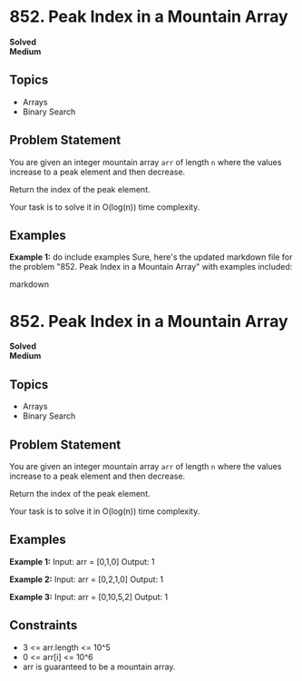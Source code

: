 # 852. Peak Index in a Mountain Array

**Solved**  
**Medium**

## Topics
- Arrays
- Binary Search

## Problem Statement
You are given an integer mountain array `arr` of length `n` where the values increase to a peak element and then decrease.

Return the index of the peak element.

Your task is to solve it in O(log(n)) time complexity.

## Examples

**Example 1:**
do include examples
Sure, here's the updated markdown file for the problem "852. Peak Index in a Mountain Array" with examples included:

markdown
# 852. Peak Index in a Mountain Array

**Solved**  
**Medium**

## Topics
- Arrays
- Binary Search

## Problem Statement
You are given an integer mountain array `arr` of length `n` where the values increase to a peak element and then decrease.

Return the index of the peak element.

Your task is to solve it in O(log(n)) time complexity.

## Examples

**Example 1:**
Input: arr = [0,1,0] Output: 1


**Example 2:**
Input: arr = [0,2,1,0] Output: 1


**Example 3:**
Input: arr = [0,10,5,2] Output: 1


## Constraints
- 3 <= arr.length <= 10^5
- 0 <= arr[i] <= 10^6
- arr is guaranteed to be a mountain array.
